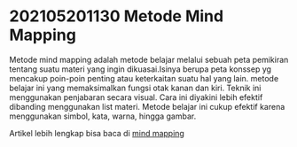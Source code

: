 # 202105201130 Metode Mind Mapping #

Metode mind mapping adalah metode belajar melalui sebuah peta pemikiran tentang suatu
materi yang ingin dikuasai.Isinya berupa peta konssep yg mencakup poin-poin
penting atau keterkaitan suatu hal yang lain.
metode belajar ini yang memaksimalkan fungsi otak kanan dan kiri. Teknik ini menggunakan 
penjabaran secara visual. Cara ini diyakini lebih efektif dibanding menggunakan list materi. 
Metode belajar ini cukup efektif karena menggunakan simbol, kata, warna, hingga gambar.


Artikel lebih lengkap bisa baca di [mind mapping](https://id.wikipedia.org/wiki/Pemetaan_pikiran)
